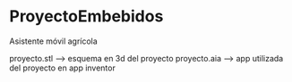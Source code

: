 # ProyectoEmbebidos
Asistente móvil agrícola

proyecto.stl --> esquema en 3d del proyecto
proyecto.aia --> app utilizada del proyecto en app inventor
